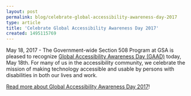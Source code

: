```yaml
---
layout: post
permalink: blog/celebrate-global-accessibility-awareness-day-2017
type: article
title: 'Celebrate Global Accessibility Awareness Day 2017'
created: 1495115769
---
```


May 18, 2017 - The Government-wide Section 508 Program at GSA is pleased to recognize [Global Accessibility Awareness Day (GAAD)][1] today, May 18th. For many of us in the accessibility community, we celebrate the mission of making technology accessible and usable by persons with disabilities in both our lives and work.

[Read more about Global Accessibility Awareness Day 2017][2]!

 [1]: http://www.globalaccessibilityawarenessday.org/
 [2]: /blog/global-accessibility-awareness-day-2017